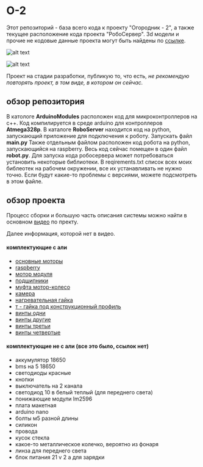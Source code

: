 # O-2
Этот репозиторий - база всего кода к проекту "Огородник - 2", а также текущее расположение кода проекта "РобоСервер". 3d модели и прочие не кодовые данные проекта могут быть найдены по [ссылке](https://drive.google.com/drive/folders/1uUOcRc5gdFFmDTRLksJ7Ht7D-vq_HLFW?usp=drive_link).

![alt text](https://github.com/krasnoteh/O-2/blob/main/images/robot.JPG?raw=true)

![alt text](https://github.com/[username]/[reponame]/blob/[branch]/images/image.jpg?raw=true)

Проект на стадии разработки, публикую то, что есть, *не рекомендую повторять проект, в том виде, в котором он сейчас.*

## обзор репозитория

В катологе **ArduinoModules** расположен код для микроконтроллеров на с++. Код компилируется в среде arduino для контроллеров **Atmega328p**. 
В каталоге **RoboServer** находится код на python, запускающий приложение для подключения к роботу. Запускать файл **main.py**
Также отдельным файлом расположен код робота на python, запускающийся на raspberry. Весь код сейчас помещен в один файл **robot.py**.
Для запуска кода робосервера может потребоваться установить некоторые библиотеки. В reqirements.txt список всех моих библеотек на рабочем окружении, все их устанавливать не нужно точно. Если будут какие-то проблемы с версиями, можете подсмотреть в этом файле.

## обзор проекта

Процесс сборки и большую часть описания системы можно найти в основном [видео]() по пректу.

Далее информация, которой нет в видео.

#### комплектующие с али

 - [основные моторы](https://aliexpress.ru/item/1005004046255185.html?spm=a2g2w.orderdetail.0.0.77574aa6EWtSTe&sku_id=12000027850257250)
 - [raspberry](https://aliexpress.ru/item/1005005914201208.html?spm=a2g2w.orderdetail.0.0.3aa84aa6BYZ94g&sku_id=12000037090436024)
 - [мотор модуля](https://aliexpress.ru/item/32889047361.html?spm=a2g2w.orderdetail.0.0.72e64aa6TjWuWc&sku_id=12000040781705247)
 - [подшипники](https://aliexpress.ru/order-list/5385013512515995?spm=a2g2w.orderlist.0.0.40e74aa61xrMSg&filterName=archive)
 - [муфта мотор-колесо](https://aliexpress.ru/item/1005003878613208.html?spm=a2g2w.orderdetail.0.0.27684aa6GfED83&sku_id=12000027374377201)
 - [камера](https://aliexpress.ru/order-list/5385013512335995?spm=a2g2w.orderlist.0.0.40e74aa6pIiht5&filterName=archive)
 - [нагревательная гайка](https://aliexpress.ru/item/4000232925592.html?spm=a2g2w.orderdetail.0.0.3c204aa6RA1dUw&sku_id=10000000945438227)
 - [т - гайка под конструкционный профиль](https://aliexpress.ru/item/32814359094.html?spm=a2g2w.orderdetail.0.0.58544aa6acwjuA&sku_id=66498695475)
 - [винты одни](https://aliexpress.ru/item/32896175403.html?spm=a2g2w.orderdetail.0.0.57454aa6rWDtrd&sku_id=65817464634)
 - [винты другие](https://aliexpress.ru/item/1005003194617253.html?spm=a2g2w.orderdetail.0.0.39024aa6afdxc3&sku_id=12000024602444689)
 - [винты третьи](https://aliexpress.ru/item/1005003194617253.html?spm=a2g2w.orderdetail.0.0.3d6d4aa6GrkWu6&sku_id=12000024602444688)
 - [винты четвертые](https://aliexpress.ru/item/32810852732.html?spm=a2g2w.orderdetail.0.0.4c804aa6MAaPDW&sku_id=12000037550700868)

#### комплектующие не с али (все это было, ссылок нет)
- аккумулятор 18650
- bms на 5 18650
- светодиоды красные
- кнопки
- выключатель на 2 канала
- светодиод 10 в белый теплый (для переднего света)
- понижающие модули lm2596
- плата макетная
- arduino nano
- болты м5 разной длины
- силикон
- провода
- кусок стекла
- какое-то металлическое колечко, вероятно из фонаря
- линза для переднего света
- блок питания 21 v 2 a для зарядки
